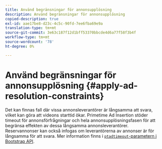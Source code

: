 ```yaml
---
title: Använd begränsningar för annonsupplösning
description: Använd begränsningar för annonsupplösning
copied-description: true
exl-id: aae17be8-d23c-4c5c-90fd-7ee6fba69e9a
translation-type: tm+mt
source-git-commit: 3e63c187f12d1bff53370bbcde4d6a77f58f3b4f
workflow-type: tm+mt
source-wordcount: '78'
ht-degree: 0%

---
```


# Använd begränsningar för annonsupplösning {#apply-ad-resolution-constraints}

Det kan finnas fall där vissa annonsleverantörer är långsamma att svara, vilket kan göra att videons starttid ökar. Primetime Ad Insertion stöder timeout för annonsförfrågningar och hela annonsupplösningsfasen för att begränsa effekten av dessa långsamma annonsleverantörer.  Reservannonser kan också infogas om leverantörerna av annonser är för långsamma för att svara.  Mer information finns i [`ptadtimeout`-parametern i Bootstrap API](/help/primetime-ad-insertion/technical-reference/bootstrap-api.md).
